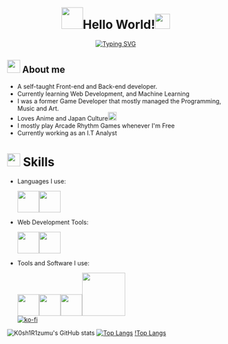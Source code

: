 <h1 align="center"><img src="https://media.giphy.com/media/13xxoHrXk4Rrdm/giphy.gif" width=50>Hello World!<img src='https://media.giphy.com/media/4T8xdbHJ9xbVlREPMW/giphy.gif' width=35></h1>


<p align='center'><a href="https://git.io/typing-svg"><img src="https://readme-typing-svg.demolab.com?font=Coda&size=30&duration=3000&pause=700&color=38DAA7&center=true&width=500&lines=Koshi+Rizumu;%E3%81%93%E3%81%97%E3%83%BC%E3%83%AA%E3%82%BA%E3%83%A0;Software+Developer;Web+Developer;Database+Manager;I.T+Analyst" alt="Typing SVG" /></a></p>


## <img src="https://media.giphy.com/media/VqdTqQtjlNcqVixij1/giphy.gif" width=30> About me

- A self-taught Front-end and Back-end developer.
- Currently learning Web Development, and Machine Learning
- I was a former Game Developer that mostly managed the Programming, Music and Art.
- Loves Anime and Japan Culture<img src='https://media.giphy.com/media/MQMO0ckSI4WoIKKHE0/giphy.gif' width=20>
- I mostly play Arcade Rhythm Games whenever I'm Free
- Currently working as an I.T Analyst

# <img src='https://media.giphy.com/media/lr1QZ7prMwwkqSSVLa/giphy.gif' width=30> Skills
- Languages I use:
 
	<img src='https://media.giphy.com/media/LMt9638dO8dftAjtco/giphy.gif' width=50><img src='https://media.giphy.com/media/ln7z2eWriiQAllfVcn/giphy.gif' width=50>

- Web Development Tools:

	<img src='https://media.giphy.com/media/v1.Y2lkPTc5MGI3NjExYjZhMmE3MDNhOTE2MTk2MzEwOTBkZTdhZjYyYWQ5NjJhYjhjOGI4MiZjdD1z/XAxylRMCdpbEWUAvr8/giphy.gif' width=50><img src='https://media.giphy.com/media/fsEaZldNC8A1PJ3mwp/giphy.gif' width=50>
	
- Tools and Software I use:

	<img src='https://media.giphy.com/media/jnDKffgCfGYOp6cMTK/giphy.gif' width=50><img src='https://media.giphy.com/media/IdyAQJVN2kVPNUrojM/giphy.gif' width=50><img src='https://media.giphy.com/media/KzJkzjggfGN5Py6nkT/giphy.gif' width=50><img src='https://media.giphy.com/media/kH1DBkPNyZPOk0BxrM/giphy.gif' width=100><br>
[![ko-fi](https://ko-fi.com/img/githubbutton_sm.svg)](https://ko-fi.com/F1F7265V3)
 
![K0sh1R1zumu's GitHub stats](https://github-readme-stats.vercel.app/api?username=K0sh1R1zumu&show_icons=true&theme=tokyonight)
[![Top Langs](https://github-readme-stats.vercel.app/api/top-langs/?username=K0sh1R1zumu&layout=donut-vertical&theme=tokyonight)](https://github.com/anuraghazra/github-readme-stats)
[!Top Langs](https://github-readme-stats-cyvcw8g9y-k0sh1r1zumus-projects.vercel.app/api/top-langs/?username=K0sh1R1zumu&show_icons=true&theme=tokyonight)
 

